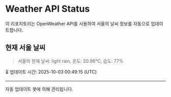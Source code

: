 
# Weather API Status

이 리포지토리는 OpenWeather API를 사용하여 서울의 날씨 정보를 자동으로 업데이트합니다.

## 현재 서울 날씨
> 서울의 현재 날씨: light rain, 온도: 20.96°C, 습도: 77%

⏳ 업데이트 시간: 2025-10-03 00:49:15 (UTC)

---
자동 업데이트 봇에 의해 관리됩니다.
